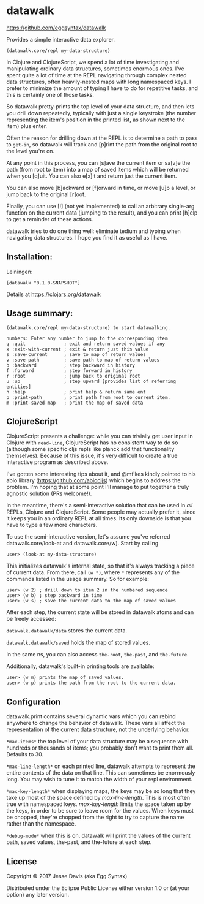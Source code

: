 # datawalk

https://github.com/eggsyntax/datawalk

Provides a simple interactive data explorer.

```
(datawalk.core/repl my-data-structure)
```

In Clojure and ClojureScript, we spend a lot of time investigating and
manipulating ordinary data structures, sometimes enormous ones. I've spent quite
a lot of time at the REPL navigating through complex nested data structures,
often heavily-nested maps with long namespaced keys. I prefer to minimize the
amount of typing I have to do for repetitive tasks, and this is certainly one of
those tasks.

So datawalk pretty-prints the top level of your data structure, and then lets
you drill down repeatedly, typically with just a single keystroke (the number
representing the item's position in the printed list, as shown next to the
item) plus enter.

Often the reason for drilling down at the REPL is to determine a path to pass to
`get-in`, so datawalk will track and [p]rint the path from the original root to
the level you're on.

At any point in this process, you can [s]ave the current item or sa[v]e the
path (from root to item) into a map of saved items which will be returned when
you [q]uit. You can also e[x]it and return just the current item.

You can also move [b]ackward or [f]orward in time, or move [u]p a level, or jump
back to the original [r]oot.

Finally, you can use [!] (not yet implemented) to call an arbitrary single-arg
function on the current data (jumping to the result), and you can print [h]elp
to get a reminder of these actions.

datawalk tries to do one thing well: eliminate tedium and typing when navigating
data structures. I hope you find it as useful as I have.

## Installation:

Leiningen:
```
[datawalk "0.1.0-SNAPSHOT"]
```

Details at https://clojars.org/datawalk

## Usage summary:

```
(datawalk.core/repl my-data-structure) to start datawalking.

numbers: Enter any number to jump to the corresponding item
q :quit              ; exit and return saved values if any
x :exit-with-current ; exit & return just this value
s :save-current      ; save to map of return values
v :save-path         ; save path to map of return values
b :backward          ; step backward in history
f :forward           ; step forward in history
r :root              ; jump back to original root
u :up                ; step upward [provides list of referring entities]
h :help              ; print help & return same ent
p :print-path        ; print path from root to current item.
m :print-saved-map   ; print the map of saved data
```

## ClojureScript

ClojureScript presents a challenge: while you can trivially get user input in
Clojure with `read-line`, ClojureScript has no consistent way to do so (although
some specific cljs repls like planck add that functionality themselves). Because
of this issue, it's very difficult to create a true interactive program as
described above.

I've gotten some interesting tips about it, and @mfikes kindly pointed to
his abio library (https://github.com/abiocljs) which begins to address the
problem. I'm hoping that at some point I'll manage to put together a truly
agnostic solution (PRs welcome!).

In the meantime, there's a semi-interactive solution that can be used in
*all* REPLs, Clojure and ClojureScript. Some people may actually prefer it,
since it keeps you in an ordinary REPL at all times. Its only downside is that
you have to type a few more characters.

To use the semi-interactive version, let's assume you've referred
datawalk.core/look-at and datawalk.core/w). Start by calling

`user> (look-at my-data-structure)`

This initializes datawalk's internal state, so that it's always tracking a
piece of current data. From there, call `(w *)`, where `*` represents any of
the commands listed in the usage summary. So for example:
```
user> (w 2) ; drill down to item 2 in the numbered sequence
user> (w b) ; step backward in time
user> (w s) ; save the current data to the map of saved values
```

After each step, the current state will be stored in datawalk atoms and can
be freely accessed:

`datawalk.datawalk/data` stores the current data.

`datawalk.datawalk/saved` holds the map of stored values.

In the same ns, you can also access `the-root`, `the-past`, and `the-future`.

Additionally, datawalk's built-in printing tools are available:

```
user> (w m) prints the map of saved values.
user> (w p) prints the path from the root to the current data.
```

## Configuration

datawalk.print contains several dynamic vars which you can rebind anywhere
to change the behavior of datawalk. These vars all affect the representation
of the current data structure, not the underlying behavior.

`*max-items*` the top level of your data structure may be a sequence with
  hundreds or thousands of items; you probably don't want to print them all.
  Defaults to 30.

`*max-line-length*` on each printed line, datawalk attempts to represent the
  entire contents of the data on that line. This can sometimes be enormously
  long. You may wish to tune it to match the width of your repl environment.

`*max-key-length*` when displaying maps, the keys may be so long that they
  take up most of the space defined by *max-line-length*. This is most often
  true with namespaced keys. *max-key-length* limits the space taken up by
  the keys, in order to be sure to leave room for the values. When keys must
  be chopped, they're chopped from the right to try to capture the name
  rather than the namespace.

`*debug-mode*` when this is on, datawalk will print the values of the current
  path, saved values, the-past, and the-future at each step.

## License

Copyright © 2017 Jesse Davis (aka Egg Syntax)

Distributed under the Eclipse Public License either version 1.0 or (at
your option) any later version.
